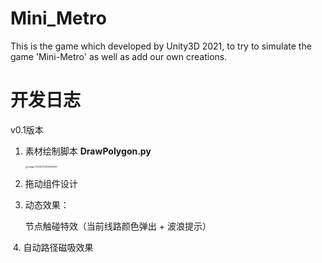 # Mini_Metro
This is the game which developed by Unity3D 2021, to try to simulate the game 'Mini-Metro' as well as add our own creations.



# 开发日志

v0.1版本

1. 素材绘制脚本 **DrawPolygon.py**

    <img src="C:\Users\TsingPig\AppData\Roaming\Typora\typora-user-images\image-20240731213640990.png" alt="image-20240731213640990" style="zoom:25%;" />

2. 拖动组件设计

3. 动态效果：

    节点触碰特效（当前线路颜色弹出 + 波浪提示）	

​	4. 自动路径磁吸效果
